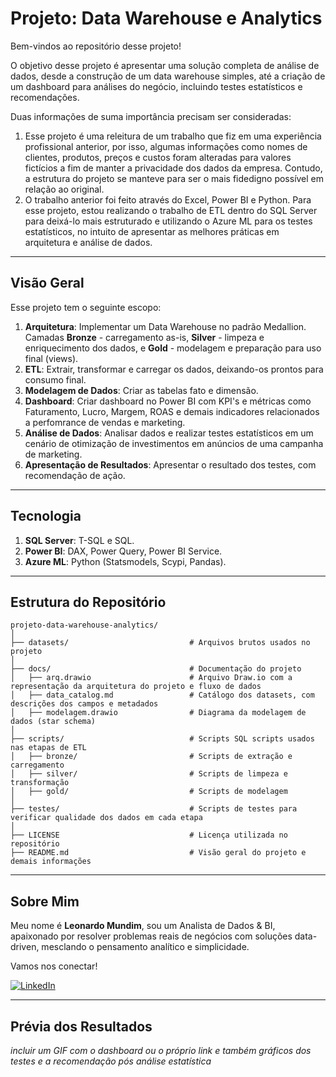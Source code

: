 # Projeto: Data Warehouse e Analytics 

Bem-vindos ao repositório desse projeto! 

O objetivo desse projeto é apresentar uma solução completa de análise de dados, desde a construção de um data warehouse simples, até a criação de um dashboard para análises do negócio, incluindo testes estatísticos e recomendações.

Duas informações de suma importância precisam ser consideradas:

1. Esse projeto é uma releitura de um trabalho que fiz em uma experiência profissional anterior, por isso, algumas informações como nomes de clientes, produtos, preços e custos foram alteradas para valores fictícios a fim de manter a privacidade dos dados da empresa. Contudo, a estrutura do projeto se manteve para ser o mais fidedigno possível em relação ao original.
2. O trabalho anterior foi feito através do Excel, Power BI e Python. Para esse projeto, estou realizando o trabalho de ETL dentro do SQL Server para deixá-lo mais estruturado e utilizando o Azure ML para os testes estatísticos, no intuito de apresentar as melhores práticas em arquitetura e análise de dados.



---

## Visão Geral

Esse projeto tem o seguinte escopo:

1. **Arquitetura**: Implementar um Data Warehouse no padrão Medallion. Camadas **Bronze** - carregamento as-is, **Silver** - limpeza e enriquecimento dos dados, e **Gold** - modelagem e preparação para uso final (views).
2. **ETL**: Extrair, transformar e carregar os dados, deixando-os prontos para consumo final.
3. **Modelagem de Dados**: Criar as tabelas fato e dimensão.
4. **Dashboard**: Criar dashboard no Power BI com KPI's e métricas como Faturamento, Lucro, Margem, ROAS e demais indicadores relacionados a perfomrance de vendas e marketing.
5. **Análise de Dados**: Analisar dados e realizar testes estatísticos em um cenário de otimização de investimentos em anúncios de uma campanha de marketing.
6. **Apresentação de Resultados**: Apresentar o resultado dos testes, com recomendação de ação.


---
## Tecnologia 

1. **SQL Server**: T-SQL e SQL.
2. **Power BI**: DAX, Power Query, Power BI Service.
3. **Azure ML**: Python (Statsmodels, Scypi, Pandas).

---

## Estrutura do Repositório
```
projeto-data-warehouse-analytics/
│
├── datasets/                           # Arquivos brutos usados no projeto
│
├── docs/                               # Documentação do projeto
│   ├── arq.drawio                      # Arquivo Draw.io com a representação da arquitetura do projeto e fluxo de dados
│   ├── data_catalog.md                 # Catálogo dos datasets, com descrições dos campos e metadados
│   ├── modelagem.drawio                # Diagrama da modelagem de dados (star schema)
│
├── scripts/                            # Scripts SQL scripts usados nas etapas de ETL
│   ├── bronze/                         # Scripts de extração e carregamento
│   ├── silver/                         # Scripts de limpeza e transformação
│   ├── gold/                           # Scripts de modelagem
│
├── testes/                             # Scripts de testes para verificar qualidade dos dados em cada etapa
│
├── LICENSE                             # Licença utilizada no repositório
├── README.md                           # Visão geral do projeto e demais informações

```


---
## Sobre Mim

Meu nome é **Leonardo Mundim**, sou um Analista de Dados & BI, apaixonado por resolver problemas reais de negócios com soluções data-driven, mesclando o pensamento analítico e simplicidade.

Vamos nos conectar!

[![LinkedIn](https://img.shields.io/badge/LinkedIn-0077B5?style=for-the-badge&logo=linkedin&logoColor=white)](https://linkedin.com/in/leonardo-mundim)



---
## Prévia dos Resultados
*incluir um GIF com o dashboard ou o próprio link e também gráficos dos testes e a recomendação pós análise estatística*
